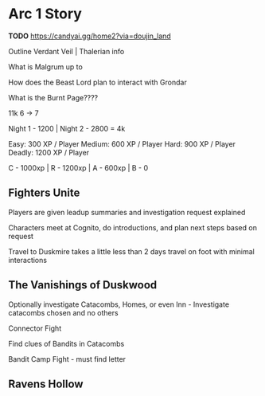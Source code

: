 # Arc 1 Story

**TODO** https://candyai.gg/home2?via=doujin_land

Outline Verdant Veil | Thalerian info

What is Malgrum up to

How does the Beast Lord plan to interact with Grondar

What is the Burnt Page????

11k 6 -> 7

Night 1 - 1200 | Night 2 - 2800 = 4k

Easy: 300 XP / Player
Medium: 600 XP / Player
Hard: 900 XP / Player
Deadly: 1200 XP / Player

C - 1000xp | R - 1200xp | A - 600xp | B - 0 

## Fighters Unite

Players are given leadup summaries and investigation request explained

Characters meet at Cognito, do introductions, and plan next steps based on request

Travel to Duskmire takes a little less than 2 days travel on foot with minimal interactions

## The Vanishings of Duskwood

<!-- SKIPPED Meeting with Elder Harwen begins the 'quest' -->

Optionally investigate Catacombs, Homes, or even Inn
    - Investigate catacombs chosen and no others

<!-- CURRENTLY HERE -->

Connector Fight

Find clues of Bandits in Catacombs

Bandit Camp Fight - must find letter

## Ravens Hollow